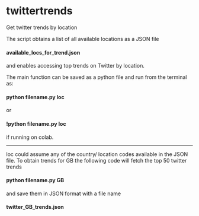 # twittertrends
Get twitter trends by location


The script obtains a list of all available locations as a JSON file 
#### available_locs_for_trend.json
and enables accessing top trends on Twitter by location.

The main function can be saved as a python file and run from the terminal as:
#### python filename.py loc
or 
#### !python filename.py loc
if running on colab.

----------------------------------

loc could assume any of the country/ location codes available in the JSON file. 
To obtain trends for GB the following code will fetch the top 50 twitter trends 
#### python filename.py GB
and save them in JSON format with a file name
#### twitter_GB_trends.json
